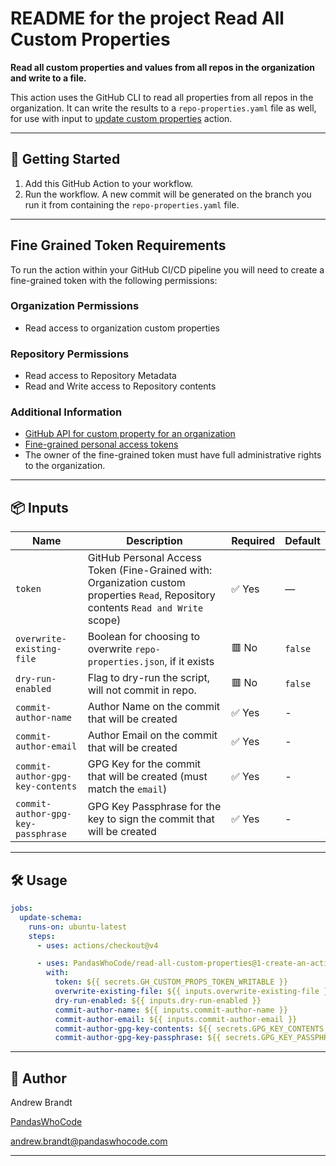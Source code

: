 # README for the project Read All Custom Properties

**Read all custom properties and values from all repos in the organization and write to a file.**

This action uses the GitHub CLI to read all properties from all repos in the organization. It can write
the results to a `repo-properties.yaml` file as well, for use with input to 
[update custom properties](https://github.com/PandasWhoCode/update-custom-properties) action.

---

## 🚀 Getting Started

1. Add this GitHub Action to your workflow.
2. Run the workflow. A new commit will be generated on the branch you run it from containing the `repo-properties.yaml`
file.

---

## Fine Grained Token Requirements

To run the action within your GitHub CI/CD pipeline you will need to create a
fine-grained token with the following permissions:

### Organization Permissions

- Read access to organization custom properties

### Repository Permissions

- Read access to Repository Metadata
- Read and Write access to Repository contents

### Additional Information

- [GitHub API for custom property for an organization](https://docs.github.com/en/rest/orgs/custom-properties?apiVersion=2022-11-28#create-or-update-a-custom-property-for-an-organization)
- [Fine-grained personal access tokens](https://docs.github.com/en/authentication/keeping-your-account-and-data-secure/managing-your-personal-access-tokens#creating-a-fine-grained-personal-access-token)
- The owner of the fine-grained token must have full administrative rights to the organization.

---

## 📦 Inputs

| Name                               | Description                                                                                                                         | Required | Default |
|------------------------------------|-------------------------------------------------------------------------------------------------------------------------------------|----------|---------|
| `token`                            | GitHub Personal Access Token (Fine-Grained with: Organization custom properties `Read`, Repository contents `Read and Write` scope) | ✅ Yes    | —       |
| `overwrite-existing-file`          | Boolean for choosing to overwrite `repo-properties.json`, if it exists                                                              | 🟥  No   | `false` |
| `dry-run-enabled`                  | Flag to dry-run the script, will not commit in repo.                                                                                | 🟥  No   | `false` |
| `commit-author-name`               | Author Name on the commit that will be created                                                                                      | ✅ Yes    | -       |
| `commit-author-email`              | Author Email on the commit that will be created                                                                                     | ✅ Yes    | -       |
| `commit-author-gpg-key-contents`   | GPG Key for the commit that will be created (must match the `email`)                                                                | ✅ Yes    | -       |
| `commit-author-gpg-key-passphrase` | GPG Key Passphrase for the key to sign the commit that will be created                                                              | ✅ Yes    | -       |

---

## 🛠 Usage

```yaml
jobs:
  update-schema:
    runs-on: ubuntu-latest
    steps:
      - uses: actions/checkout@v4

      - uses: PandasWhoCode/read-all-custom-properties@1-create-an-action-to-read-all-custom-properties
        with:
          token: ${{ secrets.GH_CUSTOM_PROPS_TOKEN_WRITABLE }}
          overwrite-existing-file: ${{ inputs.overwrite-existing-file }}
          dry-run-enabled: ${{ inputs.dry-run-enabled }}
          commit-author-name: ${{ inputs.commit-author-name }}
          commit-author-email: ${{ inputs.commit-author-email }}
          commit-author-gpg-key-contents: ${{ secrets.GPG_KEY_CONTENTS }}
          commit-author-gpg-key-passphrase: ${{ secrets.GPG_KEY_PASSPHRASE }}
```

---

## 👤 Author

Andrew Brandt

[PandasWhoCode](https://pandaswhocode.com)

[andrew.brandt@pandaswhocode.com](mailto:andrew.brandt@pandaswhocode.com)

---